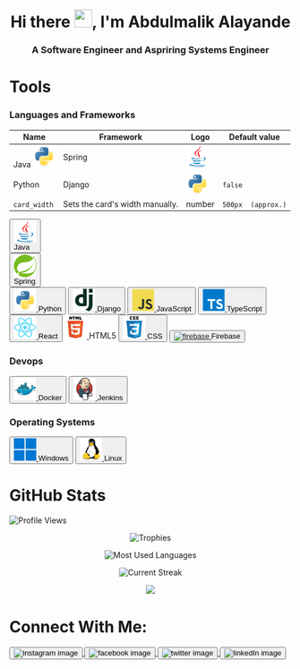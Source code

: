 <h1 align="center">Hi there <img width="32px" height="32px" src="https://raw.githubusercontent.com/MartinHeinz/MartinHeinz/master/wave.gif"/>, I'm Abdulmalik Alayande </h1>
<h3 align="center">A Software Engineer and Aspriring Systems Engineer</h3>
<div>
  <h1>Tools</h1>
  <h3>Languages and Frameworks</h3>
  
 | Name | Framework | Logo | Default value |
 | --- | --- | --- | --- |
 | Java <img src="https://raw.githubusercontent.com/devicons/devicon/master/icons/python/python-original.svg" alt="python" width="40" height="40" /> | Spring | <img src="https://raw.githubusercontent.com/devicons/devicon/master/icons/java/java-original.svg" alt="javascript" width="40" height="40" /> |
 | Python | Django | <img src="https://raw.githubusercontent.com/devicons/devicon/master/icons/python/python-original.svg" alt="python" width="40" height="40" /> | `false` |
 | `card_width` | Sets the card's width manually. | number | `500px  (approx.)` |

  <p>
    <button style="display: flex; flex-direction: column;">
        <img src="https://raw.githubusercontent.com/devicons/devicon/master/icons/java/java-original.svg"
          alt="javascript" width="40" height="40" />
      <span>Java</span>
    </button>
    <button style="display: flex; flex-direction: column;">
        <img src="https://raw.githubusercontent.com/devicons/devicon/master/icons/spring/spring-original.svg"
          alt="javascript" width="40" height="40" />
      	<span>Spring</span>
    </button>
    <button>
      <a href="https://www.python.org" target="_blank">
        <img src="https://raw.githubusercontent.com/devicons/devicon/master/icons/python/python-original.svg" alt="python" width="40" height="40" />
      	</a>
      <span>Python</span>
    </button>
    <button>
      <a href="https://www.w3.org/html/" target="_blank">
        <img src="https://github.com/devicons/devicon/blob/master/icons/django/django-plain.svg" alt="html5" width="40" height="40" />
      </a>
      <span>Django</span>
    </button>
    <button>
      <a href="https://developer.mozilla.org/en-US/docs/Web/JavaScript" target="_blank">
        <img src="https://raw.githubusercontent.com/devicons/devicon/master/icons/javascript/javascript-original.svg" alt="javascript" width="40" height="40" />
      </a>
      <span>JavaScript</span>
    </button>
    <button>
      <a href="https://www.typescriptlang.org/" target="_blank">
          <img src="https://raw.githubusercontent.com/devicons/devicon/master/icons/typescript/typescript-original.svg"
            alt="typescript" width="40" height="40" />
      </a>
      <span>TypeScript</span>
    </button>
    <button>
      <a href="https://reactjs.com/" target="_blank">
      	<img src="https://raw.githubusercontent.com/devicons/devicon/master/icons/react/react-original.svg" alt="react" width="40" height="40" />
      </a>
      React
    </button>
    <buton>
      <a href="https://www.w3.org/html/" target="_blank">
        <img src="https://raw.githubusercontent.com/devicons/devicon/master/icons/html5/html5-original-wordmark.svg" alt="html5" width="40" height="40" />
      </a>
      HTML5
    </buton>
    <button>
      <a href="https://www.w3.org/css/" target="_blank">
        <img src="https://raw.githubusercontent.com/devicons/devicon/master/icons/css3/css3-original-wordmark.svg" alt="css3" width="40" height="40" />
      </a>
      CSS
    </button>
    <button>
      <a href="https://firebase.google.com/" target="_blank">
          <img src="https://www.vectorlogo.zone/logos/firebase/firebase-icon.svg" alt="firebase" width="40" height="40" />
      </a>
      Firebase
    </button>
  </p>
  <h3>Devops</h3>
  <div>
    <button>
      <a href="https://www.linux.org/" target="_blank">
        <img src="https://raw.githubusercontent.com/devicons/devicon/master/icons/docker/docker-original.svg" alt="linux" width="40" height="40" />
      </a>
      Docker
    </button>
    <button>
      <a href="https://www.linux.org/" target="_blank">
        <img src="https://raw.githubusercontent.com/devicons/devicon/master/icons/jenkins/jenkins-original.svg" alt="linux" width="40" height="40" />
      </a>
      Jenkins
    </button>
  </div>
  <h3>Operating Systems</h3>
  <div>
    <button>
      <a href="https://www.linux.org/" target="_blank">
        <img src="https://raw.githubusercontent.com/devicons/devicon/master/icons/windows11/windows11-original.svg" alt="windows11" width="40" height="40" />
      </a>
      Windows
    </button>
    <button>
      <a href="https://www.linux.org/" target="_blank">
        <img src="https://raw.githubusercontent.com/devicons/devicon/master/icons/linux/linux-original.svg" alt="linux"
          width="40" height="40" />
      </a>
      Linux
    </button>
  </div>
  
</div>
<div>
  <h1>GitHub Stats</h1>
  
![Profile Views](https://komarev.com/ghpvc/?username=AbdulmalikAlayande&label=Profile%20views&color=0e75b6&style=flat)
<p align="center"> <img alt="Trophies" src="https://github-profile-trophy.vercel.app/?username=AbdulmalikAlayande&column=3&theme=nord&margin-w=5&margin-h=5&no-frame=true" /> </p>
<p align="center"> <img alt="Most Used Languages" src="https://github-readme-stats.vercel.app/api/top-langs?username=AbdulmalikAlayande&show_icons=true&locale=en&layout=compact&theme=github_dark" /> </p>
<p align="center"> <img alt="Current Streak" src="https://github-readme-streak-stats.herokuapp.com/?user=AbdulmalikAlayande&theme=dark" /> </p>
<p align="center">
  <picture>
      <img src="https://github-readme-stats.vercel.app/api?username=AbdulmalikAlayande&show_icons=true&show=reviews,discussions_started,discussions_answered,prs_merged,prs_merged_percentage&theme=gruvbox" />
  </picture>
</p>
</div>
<h1>Connect With Me: </h1>
  <div display="flex" justify-content="space-between">
    <a href="https://www.instagram.com/blaq_mhee/">
      <button>
        <img height="50px" src="https://res.cloudinary.com/dxqpdqzue/image/upload/v1703335728/cloudinary_images/bola_air/static_assets/instagram_x4vtkb.png" alt="instagram image">
      </button>
    </a>
    <a href="https://www.facebook.com/abdulmalik.alayande.39">
      <button>
        <img width="50px" src="https://res.cloudinary.com/dxqpdqzue/image/upload/v1703335733/cloudinary_images/bola_air/static_assets/facebook_ryw7yw.png" alt="facebook image">
      </button>
    </a>
    <a href="https://twitter.com/The_good_man02">
      <button>
        <img width="50px" src="https://res.cloudinary.com/dxqpdqzue/image/upload/v1703336988/cloudinary_images/bola_air/static_assets/twitter_1_gir56t.png" alt="twitter image">
      </button>
    </a>
    <a href="https://www.linkedin.com/in/abdulmalik-alayande-b49814250/">
      <button>
        <img width="50px" src="https://res.cloudinary.com/dxqpdqzue/image/upload/v1703335729/cloudinary_images/bola_air/static_assets/linkedin_dipapn.png" alt="linkedIn image">
      </button>
    </a>
  </div>
</div>
